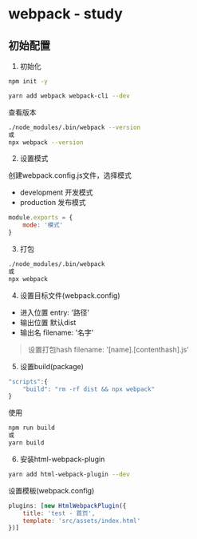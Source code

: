 # webpack - study

## 初始配置

1. 初始化

```bash
npm init -y
```

```bash
yarn add webpack webpack-cli --dev
```

查看版本
```bash
./node_modules/.bin/webpack --version
或
npx webpack --version
```

2. 设置模式

创建webpack.config.js文件，选择模式
- development 开发模式
- production 发布模式

```js
module.exports = {
    mode: '模式'
}
```

3. 打包

```bash
./node_modules/.bin/webpack
或
npx webpack
```

4. 设置目标文件(webpack.config)

- 进入位置
entry: '路径'
- 输出位置
默认dist
- 输出名
filename: '名字'

> 设置打包hash
> filename: '[name].[contenthash].js'

5. 设置build(package)

```js
"scripts":{
    "build": "rm -rf dist && npx webpack"
}
```

使用

```bash
npm run build
或
yarn build
```

6. 安装html-webpack-plugin

```bash
yarn add html-webpack-plugin --dev
```

设置模板(webpack.config)

```js
plugins: [new HtmlWebpackPlugin({
    title: 'test - 首页',
    template: 'src/assets/index.html'
})]
```